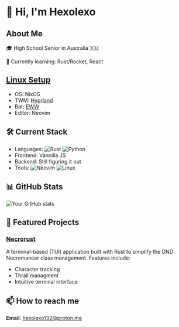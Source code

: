 # 👋 Hi, I'm Hexolexo

## About Me
🎓 High School Senior in Australia 🇦🇺

🌱 Currently learning: Rust/Rocket, React

## [Linux Setup](https://github.com/hexolexo/dotfiles)
- OS: NixOS
- TWM: [Hyprland](https://hyprland.org/)
- Bar: [EWW](https://github.com/elkowar/eww)
- Editor: Neovim

## 🛠️ Current Stack
- Languages: ![Rust](https://img.shields.io/badge/-Rust-000000?style=flat&logo=rust&logoColor=white) ![Python](https://img.shields.io/badge/-Python-3776AB?style=flat&logo=Python&logoColor=white)
- Frontend: Vannilla JS
- Backend: Still figuring it out
- Tools: ![Neovim](https://img.shields.io/badge/-Neovim-57A143?style=flat&logo=neovim&logoColor=white) ![Linux](https://img.shields.io/badge/-Linux-FCC624?style=flat&logo=linux&logoColor=black)

## 📊 GitHub Stats
![Your GitHub stats](https://github-readme-stats.vercel.app/api?username=hexolexo&show_icons=true&theme=dark)

## 🌟 Featured Projects
### [Necrorust](https://github.com/hexolexo/necrorust)
A terminal-based (TUI) application built with Rust to simplify the DND Necromancer class management. Features include:
- Character tracking
- Thrall managment
- Intuitive terminal interface

<!-- 
### [Yet Another Virtual Tabletop](link-to-project)
This project help me understand how I can use react to create dynamic
content and sync with websockets for my DND group
-->
## 📫 How to reach me
**Email**: [hexolexo132@proton.me](mailto:hexolexo132@proton.me)


<!--
## 🎯 Goals for 2024
- [ ] Contribute to open source projects
- [ ] Learn [new technology]
- [ ] Build [specific project]
-->
